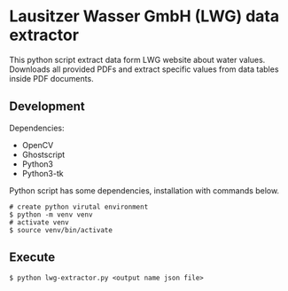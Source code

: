 # Lausitzer Wasser GmbH (LWG) data extractor

This python script extract data form LWG website about water values. Downloads all provided PDFs and extract specific values from data tables inside PDF documents.


## Development

Dependencies:

 * OpenCV
 * Ghostscript
 * Python3
 * Python3-tk

Python script has some dependencies, installation with commands below.

```shell
# create python virutal environment
$ python -m venv venv
# activate venv
$ source venv/bin/activate
```

## Execute

```shell
$ python lwg-extractor.py <output name json file>
```

